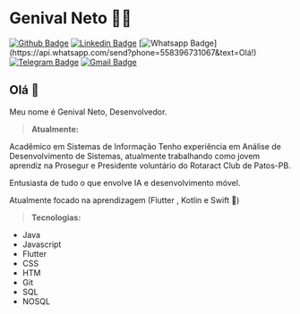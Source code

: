 # Genival Neto :man_technologist:

[![Github Badge](https://img.shields.io/badge/-Github-000?style=flat-square&logo=Github&logoColor=white&link=https://github.com/lucasgdb)](https://github.com/genivalc)
[![Linkedin Badge](https://img.shields.io/badge/-LinkedIn-blue?style=flat-square&logo=Linkedin&logoColor=white&link=https://www.linkedin.com/in/lucas-bittencourt/)](https://www.linkedin.com/in/genival-candeia-neto/)
[![Whatsapp Badge](https://img.shields.io/badge/-Whatsapp-4CA143?style=flat-square&labelColor=4CA143&logo=whatsapp&logoColor=white&link=https://api.whatsapp.com/send?phone=5512988344336&text=Olá!)](https://api.whatsapp.com/send?phone=558396731067&text=Olá!)
[![Telegram Badge](https://img.shields.io/badge/-Telegram-1ca0f1?style=flat-square&labelColor=1ca0f1&logo=telegram&logoColor=white&link=https://t.me/lucasgdb)](https://t.me/GenivalCNNeto)
[![Gmail Badge](https://img.shields.io/badge/-Gmail-c14438?style=flat-square&logo=Gmail&logoColor=white&link=mailto:lucasgdbittencourt@gmail.com)](mailto:genivalcandeiadon.neto@gmail.com)

## Olá 👋
Meu nome é Genival Neto, Desenvolvedor.

>__Atualmente:__

Acadêmico em Sistemas de Informação Tenho experiência em Análise de Desenvolvimento de Sistemas, atualmente trabalhando como jovem aprendiz na Prosegur e Presidente voluntário do Rotaract Club de Patos-PB.

Entusiasta de tudo o que envolve IA e desenvolvimento móvel.

Atualmente focado na aprendizagem (Flutter , Kotlin e Swift 🎯)

> __Tecnologias:__

- Java
- Javascript
- Flutter
- CSS
- HTM
- Git
- SQL
- NOSQL
